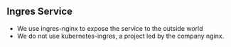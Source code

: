 ## Ingres Service
* We use ingres-nginx to expose the service to the outside world
* We do not use kubernetes-ingres, a project led by the company nginx.